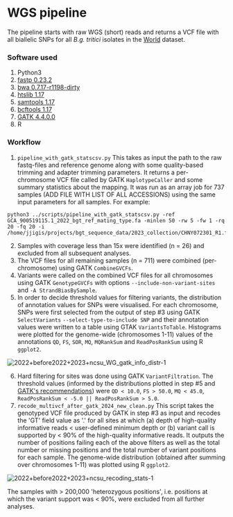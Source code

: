 # WGS pipeline

The pipeline starts with raw WGS (short) reads and returns a VCF file with all biallelic SNPs for all *B.g. tritici* isolates in the [World](../Datasets/Datasets.md) dataset. 

### Software used
1. Python3
2. [fastp 0.23.2](https://github.com/OpenGene/fastp) 
3. [bwa 0.7.17-r1198-dirty](https://github.com/lh3/bwa)
4. [htslib 1.17](https://github.com/samtools/htslib/releases/tag/1.17)
5. [samtools 1.17](https://github.com/samtools/samtools/releases/tag/1.17)
6. [bcftools 1.17](https://github.com/samtools/bcftools/releases/tag/1.17)
7. [GATK 4.4.0.0](https://github.com/broadinstitute/gatk/releases/tag/4.4.0.0)
8. R

### Workflow

1. `pipeline_with_gatk_statscsv.py` 
This takes as input the path to the raw fastq-files and reference genome along with some quality-based trimming and adapter trimming parameters. It returns a per-chromosome VCF file called by GATK `HaplotypeCaller` and some summary statistics about the mapping. It was run as an array job for 737 samples (ADD FILE WITH LIST OF ALL ACCESSIONS) using the same input parameters for all samples. For example:
```
python3 ../scripts/pipeline_with_gatk_statscsv.py -ref GCA_900519115.1_2022_bgt_ref_mating_type.fa -minlen 50 -rw 5 -fw 1 -rq 20 -fq 20 -i /home/jjigis/projects/bgt_sequence_data/2023_collection/CHNY072301_R1.fastq.gz
```
2. Samples with coverage less than 15x were identified (n = 26) and excluded from all subsequent analyses.
3. The VCF files for all remaining samples (n = 711) were combined (per-chromosome) using GATK `CombineGVCFs`.
4. Variants were called on the combined VCF files for all chromosomes using GATK `GenotypeGVCFs` with options `--include-non-variant-sites` and `-A StrandBiasBySample`.
5. In order to decide threshold values for filtering variants, the distribution of annotation values for SNPs were visualised. For each chromosome, SNPs were first selected from the output of step #3  using GATK `SelectVariants` `--select-type-to-include SNP` and their annotation values were written to a table using GTAK `VariantsToTable`. Histograms were plotted for the genome-wide (chromosomes 1-11) values of the annotations `QD`, `FS`, `SOR`, `MQ`, `MQRankSum` and `ReadPosRankSum` using R `ggplot2`.

![2022+before2022+2023+ncsu_WG_gatk_info_distr-1](https://github.com/fmenardo/Bgt_popgen_Europe_2024/assets/90404355/8e636ad7-1f92-4808-8250-f6d72ebaeb85)

6. Hard filtering for sites was done using GATK `VariantFiltration`. The threshold values (informed by the distributions plotted in step #5 and [GATK's recommendations](https://gatk.broadinstitute.org/hc/en-us/articles/360035890471-Hard-filtering-germline-short-variants)) were `QD < 10.0`, `FS > 50.0`, `MQ < 45.0`, `ReadPosRankSum < -5.0 || ReadPosRankSum > 5.0`. 
7. `recode_multivcf_after_gatk_2024_new_clean.py` This script takes the genotyped VCF file produced by GATK in step #3 as input and recodes the 'GT' field value as '.' for all sites at which (a) depth of high-quality informative reads < user-defined minimum depth or (b) variant call is supported by < 90% of the high-quality informative reads. It outputs the number of positions failing each of the above filters as well as the total number or missing positions and the total number of variant positions for each sample. The genome-wide distribution (obtained after summing over chromosomes 1-11) was plotted using R `ggplot2`.

![2022+before2022+2023+ncsu_recoding_stats-1](https://github.com/fmenardo/Bgt_popgen_Europe_2024/assets/90404355/59844197-a2c1-46e0-93e5-da85b9386ce9)

The samples with > 200,000 'heterozygous positions', i.e. positions at which the variant support was < 90%, were excluded from all further analyses. 

